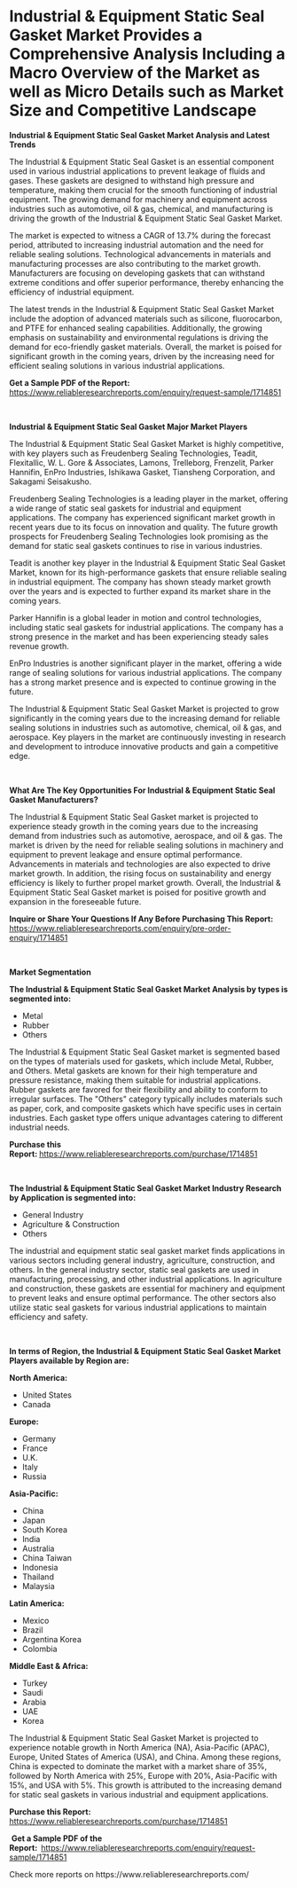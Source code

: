 <p><h1>Industrial & Equipment Static Seal Gasket Market Provides a Comprehensive Analysis Including a Macro Overview of the Market as well as Micro Details such as Market Size and Competitive Landscape</h1></p><p><strong>Industrial & Equipment Static Seal Gasket Market Analysis and Latest Trends</strong></p>
<p><p>The Industrial & Equipment Static Seal Gasket is an essential component used in various industrial applications to prevent leakage of fluids and gases. These gaskets are designed to withstand high pressure and temperature, making them crucial for the smooth functioning of industrial equipment. The growing demand for machinery and equipment across industries such as automotive, oil & gas, chemical, and manufacturing is driving the growth of the Industrial & Equipment Static Seal Gasket Market.</p><p>The market is expected to witness a CAGR of 13.7% during the forecast period, attributed to increasing industrial automation and the need for reliable sealing solutions. Technological advancements in materials and manufacturing processes are also contributing to the market growth. Manufacturers are focusing on developing gaskets that can withstand extreme conditions and offer superior performance, thereby enhancing the efficiency of industrial equipment.</p><p>The latest trends in the Industrial & Equipment Static Seal Gasket Market include the adoption of advanced materials such as silicone, fluorocarbon, and PTFE for enhanced sealing capabilities. Additionally, the growing emphasis on sustainability and environmental regulations is driving the demand for eco-friendly gasket materials. Overall, the market is poised for significant growth in the coming years, driven by the increasing need for efficient sealing solutions in various industrial applications.</p></p>
<p><strong>Get a Sample PDF of the Report:&nbsp;</strong> <a href="https://www.reliableresearchreports.com/enquiry/request-sample/1714851">https://www.reliableresearchreports.com/enquiry/request-sample/1714851</a></p>
<p>&nbsp;</p>
<p><strong>Industrial & Equipment Static Seal Gasket Major Market Players</strong></p>
<p><p>The Industrial & Equipment Static Seal Gasket Market is highly competitive, with key players such as Freudenberg Sealing Technologies, Teadit, Flexitallic, W. L. Gore & Associates, Lamons, Trelleborg, Frenzelit, Parker Hannifin, EnPro Industries, Ishikawa Gasket, Tiansheng Corporation, and Sakagami Seisakusho.</p><p>Freudenberg Sealing Technologies is a leading player in the market, offering a wide range of static seal gaskets for industrial and equipment applications. The company has experienced significant market growth in recent years due to its focus on innovation and quality. The future growth prospects for Freudenberg Sealing Technologies look promising as the demand for static seal gaskets continues to rise in various industries.</p><p>Teadit is another key player in the Industrial & Equipment Static Seal Gasket Market, known for its high-performance gaskets that ensure reliable sealing in industrial equipment. The company has shown steady market growth over the years and is expected to further expand its market share in the coming years.</p><p>Parker Hannifin is a global leader in motion and control technologies, including static seal gaskets for industrial applications. The company has a strong presence in the market and has been experiencing steady sales revenue growth.</p><p>EnPro Industries is another significant player in the market, offering a wide range of sealing solutions for various industrial applications. The company has a strong market presence and is expected to continue growing in the future.</p><p>The Industrial & Equipment Static Seal Gasket Market is projected to grow significantly in the coming years due to the increasing demand for reliable sealing solutions in industries such as automotive, chemical, oil & gas, and aerospace. Key players in the market are continuously investing in research and development to introduce innovative products and gain a competitive edge.</p></p>
<p>&nbsp;</p>
<p><strong>What Are The Key Opportunities For Industrial & Equipment Static Seal Gasket Manufacturers?</strong></p>
<p><p>The Industrial & Equipment Static Seal Gasket market is projected to experience steady growth in the coming years due to the increasing demand from industries such as automotive, aerospace, and oil & gas. The market is driven by the need for reliable sealing solutions in machinery and equipment to prevent leakage and ensure optimal performance. Advancements in materials and technologies are also expected to drive market growth. In addition, the rising focus on sustainability and energy efficiency is likely to further propel market growth. Overall, the Industrial & Equipment Static Seal Gasket market is poised for positive growth and expansion in the foreseeable future.</p></p>
<p><strong>Inquire or Share Your Questions If Any Before Purchasing This Report:</strong> <a href="https://www.reliableresearchreports.com/enquiry/pre-order-enquiry/1714851">https://www.reliableresearchreports.com/enquiry/pre-order-enquiry/1714851</a></p>
<p>&nbsp;</p>
<p><strong>Market Segmentation</strong></p>
<p><strong>The Industrial & Equipment Static Seal Gasket Market Analysis by types is segmented into:</strong></p>
<p><ul><li>Metal</li><li>Rubber</li><li>Others</li></ul></p>
<p><p>The Industrial & Equipment Static Seal Gasket market is segmented based on the types of materials used for gaskets, which include Metal, Rubber, and Others. Metal gaskets are known for their high temperature and pressure resistance, making them suitable for industrial applications. Rubber gaskets are favored for their flexibility and ability to conform to irregular surfaces. The "Others" category typically includes materials such as paper, cork, and composite gaskets which have specific uses in certain industries. Each gasket type offers unique advantages catering to different industrial needs.</p></p>
<p><strong>Purchase this Report:&nbsp;</strong><a href="https://www.reliableresearchreports.com/purchase/1714851">https://www.reliableresearchreports.com/purchase/1714851</a></p>
<p>&nbsp;</p>
<p><strong>The Industrial & Equipment Static Seal Gasket Market Industry Research by Application is segmented into:</strong></p>
<p><ul><li>General Industry</li><li>Agriculture & Construction</li><li>Others</li></ul></p>
<p><p>The industrial and equipment static seal gasket market finds applications in various sectors including general industry, agriculture, construction, and others. In the general industry sector, static seal gaskets are used in manufacturing, processing, and other industrial applications. In agriculture and construction, these gaskets are essential for machinery and equipment to prevent leaks and ensure optimal performance. The other sectors also utilize static seal gaskets for various industrial applications to maintain efficiency and safety.</p></p>
<p>&nbsp;</p>
<p><strong>In terms of Region, the Industrial & Equipment Static Seal Gasket Market Players available by Region are:</strong></p>
<p>
    <p> <strong> North America: </strong>
        <ul>
            <li>United States</li>
            <li>Canada</li>
        </ul>
        </p> 
    <p> <strong> Europe: </strong>
        <ul>
            <li>Germany</li>
            <li>France</li>
            <li>U.K.</li>
            <li>Italy</li>
            <li>Russia</li>
        </ul>
        </p> 
    <p> <strong> Asia-Pacific: </strong>
        <ul>
            <li>China</li>
            <li>Japan</li>
            <li>South Korea</li>
            <li>India</li>
            <li>Australia</li>
            <li>China Taiwan</li>
            <li>Indonesia</li>
            <li>Thailand</li>
            <li>Malaysia</li>
        </ul>
        </p> 
    <p> <strong> Latin America: </strong>
        <ul>
            <li>Mexico</li>
            <li>Brazil</li>
            <li>Argentina Korea</li>
            <li>Colombia</li>
        </ul>
        </p> 
    <p> <strong> Middle East & Africa: </strong>
        <ul>
            <li>Turkey</li>
            <li>Saudi</li>
            <li>Arabia</li>
            <li>UAE</li>
            <li>Korea</li>
        </ul>
    </p>
    </p>
<p><p>The Industrial & Equipment Static Seal Gasket Market is projected to experience notable growth in North America (NA), Asia-Pacific (APAC), Europe, United States of America (USA), and China. Among these regions, China is expected to dominate the market with a market share of 35%, followed by North America with 25%, Europe with 20%, Asia-Pacific with 15%, and USA with 5%. This growth is attributed to the increasing demand for static seal gaskets in various industrial and equipment applications.</p></p>
<p><strong>Purchase this Report: </strong><a href="https://www.reliableresearchreports.com/purchase/1714851">https://www.reliableresearchreports.com/purchase/1714851</a></p>
<p>&nbsp;<strong>Get a Sample PDF of the Report:&nbsp;&nbsp;</strong><a href="https://www.reliableresearchreports.com/enquiry/request-sample/1714851">https://www.reliableresearchreports.com/enquiry/request-sample/1714851</a></p>
<p><strong></strong></p>
<p>Check more reports on https://www.reliableresearchreports.com/</p>